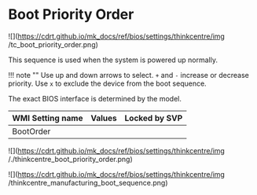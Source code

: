 # Boot Priority Order #

![](https://cdrt.github.io/mk_docs/ref/bios/settings/thinkcentre/img
   /tc_boot_priority_order.png)

This sequence is used when the system is powered up normally.

!!! note ""
    Use up and down arrows to select. `+` and `-` increase or decrease priority. Use `x` to exclude the device from the boot sequence.

The exact BIOS interface is determined by the model.

| WMI Setting name | Values | Locked by SVP |
|:---|:---|:---|
| BootOrder |  |  |

![](https://cdrt.github.io/mk_docs/ref/bios/settings/thinkcentre/img
   /./thinkcentre_boot_priority_order.png)

<!-- MODEL: M70s, M90 s & q -->

![](https://cdrt.github.io/mk_docs/ref/bios/settings/thinkcentre/img
   /thinkcentre_manufacturing_boot_sequence.png)

<!-- MODEL: M90q -->
